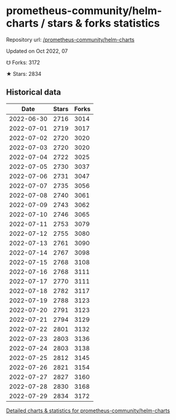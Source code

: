 # prometheus-community/helm-charts / stars & forks statistics

Repository url: [/prometheus-community/helm-charts](https://github.com/prometheus-community/helm-charts)

Updated on Oct 2022, 07

☋ Forks: 3172

★ Stars: 2834

## Historical data
| Date | Stars | Forks |
|------|-------|-------|
| 2022-06-30 | 2716 | 3014 | 
| 2022-07-01 | 2719 | 3017 | 
| 2022-07-02 | 2720 | 3020 | 
| 2022-07-03 | 2720 | 3020 | 
| 2022-07-04 | 2722 | 3025 | 
| 2022-07-05 | 2730 | 3037 | 
| 2022-07-06 | 2731 | 3047 | 
| 2022-07-07 | 2735 | 3056 | 
| 2022-07-08 | 2740 | 3061 | 
| 2022-07-09 | 2743 | 3062 | 
| 2022-07-10 | 2746 | 3065 | 
| 2022-07-11 | 2753 | 3079 | 
| 2022-07-12 | 2755 | 3080 | 
| 2022-07-13 | 2761 | 3090 | 
| 2022-07-14 | 2767 | 3098 | 
| 2022-07-15 | 2768 | 3108 | 
| 2022-07-16 | 2768 | 3111 | 
| 2022-07-17 | 2770 | 3111 | 
| 2022-07-18 | 2782 | 3117 | 
| 2022-07-19 | 2788 | 3123 | 
| 2022-07-20 | 2791 | 3123 | 
| 2022-07-21 | 2794 | 3129 | 
| 2022-07-22 | 2801 | 3132 | 
| 2022-07-23 | 2803 | 3136 | 
| 2022-07-24 | 2803 | 3138 | 
| 2022-07-25 | 2812 | 3145 | 
| 2022-07-26 | 2821 | 3154 | 
| 2022-07-27 | 2827 | 3160 | 
| 2022-07-28 | 2830 | 3168 | 
| 2022-07-29 | 2834 | 3172 | 


[Detailed charts & statistics for prometheus-community/helm-charts](https://reviewgithub.com/rep/prometheus-community/helm-charts)
